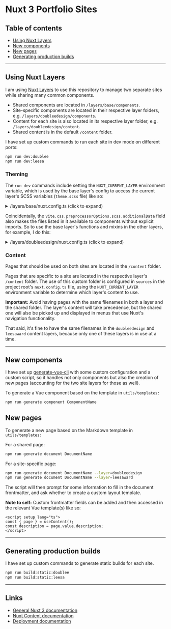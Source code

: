 # Nuxt 3 Portfolio Sites

## Table of contents
- [Using Nuxt Layers](#using-nuxt-layers)
- [New components](#new-components)
- [New pages](#new-pages)
- [Generating production builds](#generating-production-builds)

---
## Using Nuxt Layers

I am using [Nuxt Layers](https://nuxt.com/docs/getting-started/layers) to use this repository to manage two separate sites while sharing many common components.

- Shared components are located in `/layers/base/components`.
- Site-specific components are located in their respective layer folders, e.g. `/layers/doubleedesign/components`.
- Content for each site is also located in its respective layer folder, e.g. `/layers/doubleedesign/content`.
- Shared content is in the default `/content` folder.

I have set up custom commands to run each site in dev mode on different ports:
    
```bash
npm run dev:doublee
npm run dev:leesa
```

### Theming

The `run dev` commands include setting the `NUXT_CURRENT_LAYER` environment variable, which is used by the base layer's config to access the current layer's SCSS variables (`theme.scss` file) like so:

<details>
<summary>/layers/base/nuxt.config.ts (click to expand)</summary>

```typescript
// layers/base/nuxt.config.ts
const currentLayer = process.env.NUXT_CURRENT_LAYER;
export default defineNuxtConfig({
	// ... 
	vite: {
		css: {
			preprocessorOptions: {
				scss: {
					additionalData: `
                        @use "@/layers/${currentLayer}/assets/theme.scss" as *;
                    `
				}
			}
		}
	},
});
```
</details>

Coincidentally, the `vite.css.preprocessorOptions.scss.additionalData` field also makes the files listed in it available to components without explicit imports. So to use the base layer's functions and mixins in the other layers, for example, I do this:

<details>
<summary>/layers/doubleedesign/nuxt.config.ts (click to expand)</summary>

```typescript
// layers/doubleedesign/nuxt.config.ts
export default defineNuxtConfig({
	extends: ['../base/nuxt.config.ts'],
    // ... 
	vite: {
        // ... 
		css: {
			preprocessorOptions: {
				scss: {
					additionalData: `
                        @use "@/layers/base/assets/functions.scss" as *;
                        @use "@/layers/base/assets/mixins.scss" as *;
                        @use "@/layers/doubleedesign/assets/theme.scss" as *;
                    `
				}
			}
		}
	},
});
```
</details>

### Content

Pages that should be used on both sites are located in the `/content` folder. 

Pages that are specific to a site are located in the respective layer's `/content` folder. The use of this custom folder is configured in `sources` in the project root's `nuxt.config.ts` file, using the `NUXT_CURRENT_LAYER` environment variable to determine which layer's content to use.

**Important:** Avoid having pages with the same filenames in both a layer and the shared folder. The layer's content will take precedence, but the shared one will also be picked up and displayed in menus that use Nuxt's navigation functionality.

That said, it's fine to have the same filenames in the `doubleedesign` and `leesaward` content layers, because only one of these layers is in use at a time.

---
## New components

I have set up [generate-vue-cli](https://www.npmjs.com/package/generate-vue-cli) with some custom configuration and a custom script, so it handles not only components but also the creation of new pages (accounting for the two site layers for those as well).

To generate a Vue component based on the template in `utils/templates:`
```bash
npm run generate component ComponentName
```

## New pages

To generate a new page based on the Markdown template in `utils/templates:`

For a shared page:
```bash
npm run generate document DocumentName
```

For a site-specific page:
```bash
npm run generate document DocumentName --layer=doubleedesign
npm run generate document DocumentName --layer=leesaward
```

The script will then prompt for some information to fill in the document frontmatter, and ask whether to create a custom layout template.

**Note to self:** Custom frontmatter fields can be added and then accessed in the relevant Vue template(s) like so:
```vue
<script setup lang="ts">
const { page } = useContent();
const description = page.value.description;
</script>
```

---
## Generating production builds

I have set up custom commands to generate static builds for each site.

```bash
npm run build:static:doublee
npm run build:static:leesa
```

---
## Links
- [General Nuxt 3 documentation](https://nuxt.com/docs/getting-started/introduction) 
- [Nuxt Content documentation](https://content.nuxt.com/)
- [Deployment documentation](https://nuxt.com/docs/getting-started/deployment)
